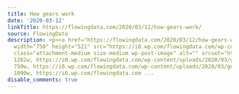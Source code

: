 ```yaml
---
title: How gears work
date: '2020-03-12'
linkTitle: https://flowingdata.com/2020/03/12/how-gears-work/
source: FlowingData
description: <p><a href="https://flowingdata.com/2020/03/12/how-gears-work/"><img
  width="750" height="521" src="https://i0.wp.com/flowingdata.com/wp-content/uploads/2020/03/gears.png?fit=750%2C521&amp;ssl=1"
  class="attachment-medium size-medium wp-post-image" alt="" srcset="https://i0.wp.com/flowingdata.com/wp-content/uploads/2020/03/gears.png?w=1262&amp;ssl=1
  1262w, https://i0.wp.com/flowingdata.com/wp-content/uploads/2020/03/gears.png?resize=750%2C521&amp;ssl=1
  750w, https://i0.wp.com/flowingdata.com/wp-content/uploads/2020/03/gears.png?resize=1090%2C757&amp;ssl=1
  1090w, https://i0.wp.com/flowingdata.com ...
disable_comments: true
---
```

<p><a href="https://flowingdata.com/2020/03/12/how-gears-work/"><img width="750" height="521" src="https://i0.wp.com/flowingdata.com/wp-content/uploads/2020/03/gears.png?fit=750%2C521&amp;ssl=1" class="attachment-medium size-medium wp-post-image" alt="" srcset="https://i0.wp.com/flowingdata.com/wp-content/uploads/2020/03/gears.png?w=1262&amp;ssl=1 1262w, https://i0.wp.com/flowingdata.com/wp-content/uploads/2020/03/gears.png?resize=750%2C521&amp;ssl=1 750w, https://i0.wp.com/flowingdata.com/wp-content/uploads/2020/03/gears.png?resize=1090%2C757&amp;ssl=1 1090w, https://i0.wp.com/flowingdata.com ...